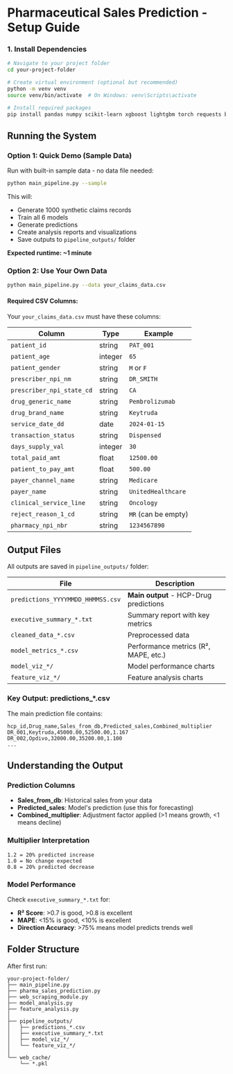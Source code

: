 # Pharmaceutical Sales Prediction - Setup Guide

### 1. Install Dependencies

```bash
# Navigate to your project folder
cd your-project-folder

# Create virtual environment (optional but recommended)
python -m venv venv
source venv/bin/activate  # On Windows: venv\Scripts\activate

# Install required packages
pip install pandas numpy scikit-learn xgboost lightgbm torch requests beautifulsoup4 selenium matplotlib seaborn scipy
```

## Running the System

### Option 1: Quick Demo (Sample Data)

Run with built-in sample data - no data file needed:

```bash
python main_pipeline.py --sample
```

This will:
- Generate 1000 synthetic claims records
- Train all 6 models
- Generate predictions
- Create analysis reports and visualizations
- Save outputs to `pipeline_outputs/` folder

**Expected runtime: ~1 minute**

### Option 2: Use Your Own Data

```bash
python main_pipeline.py --data your_claims_data.csv
```

#### Required CSV Columns:

Your `your_claims_data.csv` must have these columns:

| Column | Type | Example |
|--------|------|---------|
| `patient_id` | string | `PAT_001` |
| `patient_age` | integer | `65` |
| `patient_gender` | string | `M` or `F` |
| `prescriber_npi_nm` | string | `DR_SMITH` |
| `prescriber_npi_state_cd` | string | `CA` |
| `drug_generic_name` | string | `Pembrolizumab` |
| `drug_brand_name` | string | `Keytruda` |
| `service_date_dd` | date | `2024-01-15` |
| `transaction_status` | string | `Dispensed` |
| `days_supply_val` | integer | `30` |
| `total_paid_amt` | float | `12500.00` |
| `patient_to_pay_amt` | float | `500.00` |
| `payer_channel_name` | string | `Medicare` |
| `payer_name` | string | `UnitedHealthcare` |
| `clinical_service_line` | string | `Oncology` |
| `reject_reason_1_cd` | string | `MR` (can be empty) |
| `pharmacy_npi_nbr` | string | `1234567890` |

## Output Files

All outputs are saved in `pipeline_outputs/` folder:

| File | Description |
|------|-------------|
| `predictions_YYYYMMDD_HHMMSS.csv` | **Main output** - HCP-Drug predictions |
| `executive_summary_*.txt` | Summary report with key metrics |
| `cleaned_data_*.csv` | Preprocessed data |
| `model_metrics_*.csv` | Performance metrics (R², MAPE, etc.) |
| `model_viz_*/` | Model performance charts |
| `feature_viz_*/` | Feature analysis charts |

### Key Output: predictions_*.csv

The main prediction file contains:

```csv
hcp_id,Drug_name,Sales_from_db,Predicted_sales,Combined_multiplier
DR_001,Keytruda,45000.00,52500.00,1.167
DR_002,Opdivo,32000.00,35200.00,1.100
...
```

## Understanding the Output

### Prediction Columns

- **Sales_from_db**: Historical sales from your data
- **Predicted_sales**: Model's prediction (use this for forecasting)
- **Combined_multiplier**: Adjustment factor applied (>1 means growth, <1 means decline)

### Multiplier Interpretation

```
1.2 = 20% predicted increase
1.0 = No change expected
0.8 = 20% predicted decrease
```

### Model Performance

Check `executive_summary_*.txt` for:
- **R² Score**: >0.7 is good, >0.8 is excellent
- **MAPE**: <15% is good, <10% is excellent
- **Direction Accuracy**: >75% means model predicts trends well

## Folder Structure

After first run:

```
your-project-folder/
├── main_pipeline.py
├── pharma_sales_prediction.py
├── web_scraping_module.py
├── model_analysis.py
├── feature_analysis.py
│
├── pipeline_outputs/          
│   ├── predictions_*.csv
│   ├── executive_summary_*.txt
│   ├── model_viz_*/
│   └── feature_viz_*/
│
└── web_cache/                 
    └── *.pkl
```
